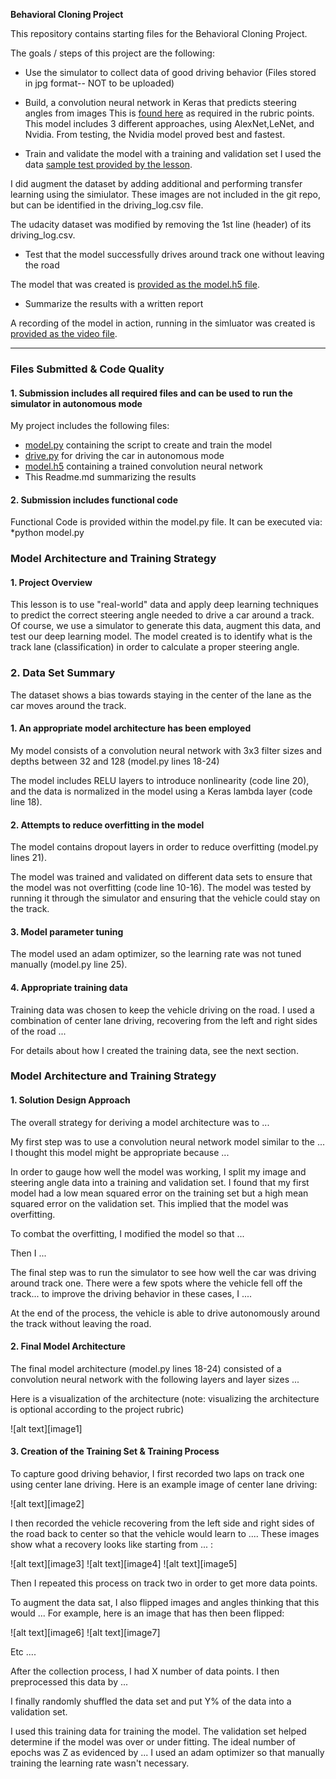 **Behavioral Cloning Project**

This repository contains starting files for the Behavioral Cloning Project.

The goals / steps of this project are the following:
* Use the simulator to collect data of good driving behavior
(Files stored in jpg format-- NOT to be uploaded)

* Build, a convolution neural network in Keras that predicts steering angles from images
This is [found here](model.py) as required in the rubric points. This model includes 3 different approaches, using AlexNet,LeNet, and Nvidia. From testing, the Nvidia model proved best and fastest.

* Train and validate the model with a training and validation set
I used the data [sample test provided by the lesson](https://d17h27t6h515a5.cloudfront.net/topher/2016/December/584f6edd_data/data.zip).

I did augment the dataset by adding additional and performing transfer learning using the simiulator. These images are not included in the git repo, but can be identified in the driving_log.csv file.

The udacity dataset was modified by removing the 1st line (header) of its driving_log.csv.

* Test that the model successfully drives around track one without leaving the road

The model that was created is [provided as the model.h5 file](model.h5).

* Summarize the results with a written report

A recording of the model in action, running in the simluator was created is [provided as the video file](video.mp4).

---
### Files Submitted & Code Quality

#### 1. Submission includes all required files and can be used to run the simulator in autonomous mode

My project includes the following files:
* [model.py](model.py) containing the script to create and train the model
* [drive.py](drive.py) for driving the car in autonomous mode
* [model.h5](model.h5) containing a trained convolution neural network 
* This Readme.md summarizing the results

#### 2. Submission includes functional code
Functional Code is provided within the model.py file. It can be executed via: *python model.py

### Model Architecture and Training Strategy

#### 1. Project Overview

This lesson is to use "real-world" data and apply deep learning techniques to predict the correct steering angle needed to drive a car around a track. Of course, we use a simulator to generate this data, augment this data, and test our deep learning model. The model created is to identify what is the track lane (classification) in order to calculate a proper steering angle.

### 2. Data Set Summary

The dataset shows a bias towards staying in the center of the lane as the car moves around the track. 






#### 1. An appropriate model architecture has been employed

My model consists of a convolution neural network with 3x3 filter sizes and depths between 32 and 128 (model.py lines 18-24) 

The model includes RELU layers to introduce nonlinearity (code line 20), and the data is normalized in the model using a Keras lambda layer (code line 18). 

#### 2. Attempts to reduce overfitting in the model

The model contains dropout layers in order to reduce overfitting (model.py lines 21). 

The model was trained and validated on different data sets to ensure that the model was not overfitting (code line 10-16). The model was tested by running it through the simulator and ensuring that the vehicle could stay on the track.

#### 3. Model parameter tuning

The model used an adam optimizer, so the learning rate was not tuned manually (model.py line 25).

#### 4. Appropriate training data

Training data was chosen to keep the vehicle driving on the road. I used a combination of center lane driving, recovering from the left and right sides of the road ... 

For details about how I created the training data, see the next section. 

### Model Architecture and Training Strategy

#### 1. Solution Design Approach

The overall strategy for deriving a model architecture was to ...

My first step was to use a convolution neural network model similar to the ... I thought this model might be appropriate because ...

In order to gauge how well the model was working, I split my image and steering angle data into a training and validation set. I found that my first model had a low mean squared error on the training set but a high mean squared error on the validation set. This implied that the model was overfitting. 

To combat the overfitting, I modified the model so that ...

Then I ... 

The final step was to run the simulator to see how well the car was driving around track one. There were a few spots where the vehicle fell off the track... to improve the driving behavior in these cases, I ....

At the end of the process, the vehicle is able to drive autonomously around the track without leaving the road.

#### 2. Final Model Architecture

The final model architecture (model.py lines 18-24) consisted of a convolution neural network with the following layers and layer sizes ...

Here is a visualization of the architecture (note: visualizing the architecture is optional according to the project rubric)

![alt text][image1]

#### 3. Creation of the Training Set & Training Process

To capture good driving behavior, I first recorded two laps on track one using center lane driving. Here is an example image of center lane driving:

![alt text][image2]

I then recorded the vehicle recovering from the left side and right sides of the road back to center so that the vehicle would learn to .... These images show what a recovery looks like starting from ... :

![alt text][image3]
![alt text][image4]
![alt text][image5]

Then I repeated this process on track two in order to get more data points.

To augment the data sat, I also flipped images and angles thinking that this would ... For example, here is an image that has then been flipped:

![alt text][image6]
![alt text][image7]

Etc ....

After the collection process, I had X number of data points. I then preprocessed this data by ...


I finally randomly shuffled the data set and put Y% of the data into a validation set. 

I used this training data for training the model. The validation set helped determine if the model was over or under fitting. The ideal number of epochs was Z as evidenced by ... I used an adam optimizer so that manually training the learning rate wasn't necessary.
